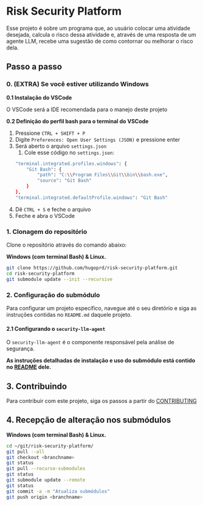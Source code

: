 # Risk Security Platform

Esse projeto é sobre um programa que, ao usuário colocar uma atividade desejada, calcula o risco dessa atividade e, através de uma resposta de um agente LLM, recebe uma sugestão de como contornar ou melhorar o risco dela.

## Passo a passo

### 0. (EXTRA) Se você estiver utilizando Windows

**0.1 Instalação do VSCode**

O VSCode será a IDE recomendada para o manejo deste projeto

**0.2 Definição do perfil bash para o terminal do VSCode**

1. Pressione `CTRL + SHIFT + P`
2. Digite `Preferences: Open User Settings (JSON)` e pressione enter
3. Será aberto o arquivo `settings.json`
    1. Cole esse código no `settings.json`:
    ```bash
    "terminal.integrated.profiles.windows": {
        "Git Bash": {
            "path": "C:\\Program Files\\Git\\bin\\bash.exe",
            "source": "Git Bash"
        }
    },
    "terminal.integrated.defaultProfile.windows": "Git Bash"
    ```
4. Dê `CTRL + S` e feche o arquivo
5. Feche e abra o VSCode

### 1. Clonagem do repositório

Clone o repositório através do comando abaixo:

**Windows (com terminal Bash) & Linux.**
```bash
git clone https://github.com/hugoprd/risk-security-platform.git
cd risk-security-platform
git submodule update --init --recursive
```

### 2. Configuração do submódulo

Para configurar um projeto específico, navegue até o seu diretório e siga as instruções contidas no `README.md` daquele projeto.

#### 2.1 Configurando o `security-llm-agent`

O `security-llm-agent` é o componente responsável pela análise de segurança.

**As instruções detalhadas de instalação e uso do submódulo está contido no [README](https://github.com/hugoprd/security-llm-agent.git) dele.**

## 3. Contribuindo

Para contribuir com este projeto, siga os passos a partir do [CONTRIBUTING](CONTRIBUTING.md)

## 4. Recepção de alteração nos submódulos

**Windows (com terminal Bash) & Linux.**
```bash
cd ~/git/risk-security-platform/
git pull --all
git checkout <branchname>
git status
git pull --recurse-submodules
git status
git submodule update --remote
git status
git commit -a -m "Atualiza submódulos"
git push origin <branchname>
```
